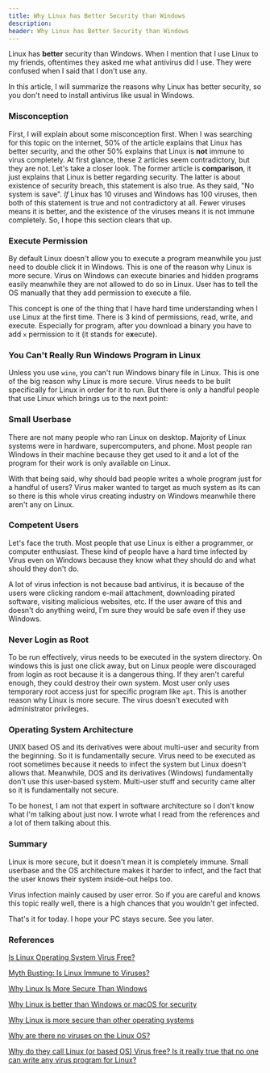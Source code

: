 ```yaml
---
title: Why Linux has Better Security than Windows
description:
header: Why Linux has Better Security than Windows
---
```


Linux has **better** security than Windows. When I mention that I use Linux to my friends, oftentimes they asked me what antivirus did I use. They were confused when I said that I don't use any.

In this article, I will summarize the reasons why Linux has better security, so you don't need to install antivirus like usual in Windows.

### Misconception

First, I will explain about some misconception first. When I was searching for this topic on the internet, 50% of the article explains that Linux has better security, and the other 50% explains that Linux is **not** immune to virus completely. At first glance, these 2 articles seem contradictory, but they are not. Let's take a closer look. The former article is **comparison**, it just explains that Linux is better regarding security. The latter is about existence of security breach, this statement is also true. As they said, "No system is save". *If* Linux has 10 viruses and Windows has 100 viruses, then both of this statement is true and not contradictory at all. Fewer viruses means it is better, and the existence of the viruses means it is not immune completely. So, I hope this section clears that up.

### Execute Permission

By default Linux doesn't allow you to execute a program meanwhile you just need to double click it in Windows. This is one of the reason why Linux is more secure. Virus on Windows can execute binaries and hidden programs easily meanwhile they are not allowed to do so in Linux. User has to tell the OS manually that they add permission to execute a file.

This concept is one of the thing that I have hard time understanding when I use Linux at the first time. There is 3 kind of permissions, read, write, and execute. Especially for program, after you download a binary you have to add `x` permission to it (it stands for e**x**ecute). 

### You Can't Really Run Windows Program in Linux

Unless you use `wine`, you can't run Windows binary file in Linux. This is one of the big reason why Linux is more secure. Virus needs to be built specifically for Linux in order for it to run. But there is only a handful people that use Linux which brings us to the next point:

### Small Userbase

There are not many people who ran Linux on desktop. Majority of Linux systems were in hardware, supercomputers, and phone. Most people ran Windows in their machine because they get used to it and a lot of the program for their work is only available on Linux.

With that being said, why should bad people writes a whole program just for a handful of users? Virus maker wanted to target as much system as its can so there is this whole virus creating industry on Windows meanwhile there aren't any on Linux.

### Competent Users

Let's face the truth. Most people that use Linux is either a programmer, or computer enthusiast. These kind of people have a hard time infected by Virus even on Windows because they know what they should do and what should they don't do.

A lot of virus infection is not because bad antivirus, it is because of the users were clicking random e-mail attachment, downloading pirated software, visiting malicious websites, etc. If the user aware of this and doesn't do anything weird, I'm sure they would be safe even if they use Windows.

### Never Login as Root

To be run effectively, virus needs to be executed in the system directory. On windows this is just one click away, but on Linux people were discouraged from login as root because it is a dangerous thing. If they aren't careful enough, they could destroy their own system. Most user only uses temporary root access just for specific program like `apt`. This is another reason why Linux is more secure. The virus doesn't executed with administrator privileges.

### Operating System Architecture

UNIX based OS and its derivatives were about multi-user and security from the beginning. So it is fundamentally secure. Virus need to be executed as root sometimes because it needs to infect the system but Linux doesn't allows that. Meanwhile, DOS and its derivatives (Windows) fundamentally don't use this user-based system. Multi-user stuff and security came alter so it is fundamentally not secure.

To be honest, I am not that expert in software architecture so I don't know what I'm talking about just now. I wrote what I read from the references and a lot of them talking about this.

### Summary

Linux is more secure, but it doesn't mean it is completely immune. Small userbase and the OS architecture makes it harder to infect, and the fact that the user knows their system inside-out helps too.

Virus infection mainly caused by user error. So if you are careful and knows this topic really well, there is a high chances that you wouldn't get infected.

That's it for today. I hope your PC stays secure. See you later.

### References

[Is Linux Operating System Virus Free?](https://www.tecmint.com/linux-operating-system-is-virus-free/)

[Myth Busting: Is Linux Immune to Viruses?](https://www.linux.com/learn/myth-busting-linux-immune-viruses)

[Why Linux Is More Secure Than Windows](https://www.pcworld.com/article/202452/why_linux_is_more_secure_than_windows.html)

[Why Linux is better than Windows or macOS for security](https://www.computerworld.com/article/3252823/linux/why-linux-is-better-than-windows-or-macos-for-security.html)

[Why Linux is more secure than other operating systems ](https://mintguide.org/other/476-why-linux-is-more-secure-than-other-operating-systems.html)

[Why are there no viruses on the Linux OS?](https://www.quora.com/Why-are-there-no-viruses-on-the-Linux-OS)

[Why do they call Linux (or based OS) Virus free? Is it really true that no one can write any virus program for Linux?](https://www.quora.com/Why-do-they-call-Linux-or-based-OS-Virus-free-Is-it-really-true-that-no-one-can-write-any-virus-program-for-Linux)
